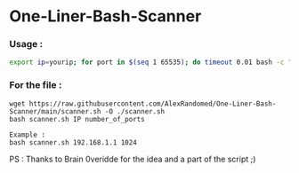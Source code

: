 # One-Liner-Bash-Scanner
### Usage :
```sh
export ip=yourip; for port in $(seq 1 65535); do timeout 0.01 bash -c "</dev/tcp/$ip/$port && echo The port $port is open || echo The Port $port is closed > /dev/null" 2>/dev/null || echo Connection Timeout > /dev/null; done
```

### For the file :

```
wget https://raw.githubusercontent.com/AlexRandomed/One-Liner-Bash-Scanner/main/scanner.sh -O ./scanner.sh
bash scanner.sh IP number_of_ports

Example : 
bash scanner.sh 192.168.1.1 1024
```


PS : Thanks to Brain 0veridde for the idea and a part of the script ;)
